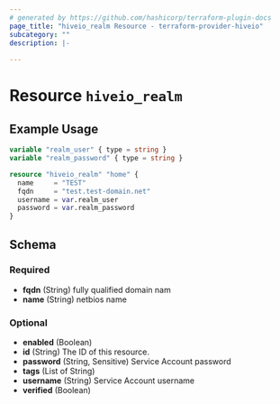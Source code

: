 ```yaml
---
# generated by https://github.com/hashicorp/terraform-plugin-docs
page_title: "hiveio_realm Resource - terraform-provider-hiveio"
subcategory: ""
description: |-
  
---
```


# Resource `hiveio_realm`



## Example Usage

```terraform
variable "realm_user" { type = string }
variable "realm_password" { type = string }

resource "hiveio_realm" "home" {
  name     = "TEST"
  fqdn     = "test.test-domain.net"
  username = var.realm_user
  password = var.realm_password
}
```

<!-- schema generated by tfplugindocs -->
## Schema

### Required

- **fqdn** (String) fully qualified domain nam
- **name** (String) netbios name

### Optional

- **enabled** (Boolean)
- **id** (String) The ID of this resource.
- **password** (String, Sensitive) Service Account password
- **tags** (List of String)
- **username** (String) Service Account username
- **verified** (Boolean)


